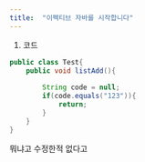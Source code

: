 ```yaml
---
title:  "이펙티브 자바를 시작합니다"
---
```



1. 코드

```java
public class Test{
    public void listAdd(){
    
        String code = null;
        if(code.equals("123")){
            return;
        }
    }
}
```

뭐냐고 수정한적 없다고
